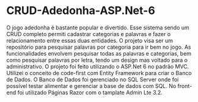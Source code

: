 # CRUD-Adedonha-ASP.Net-6
O jogo adedonha é bastante popular e divertido. Esse sistema sendo um CRUD completo permiti cadastrar categorias e palavras e fazer o relacionamento entre essas duas entidades. O projeto visa ser um repositório para pesquisar palavras por categoria para ir bem no jogo. As funcionalidades envolvem pesquisar todas as palavras e categorias, bem como pesquisar palavras por letra, tendo um design mas voltado para o administrativo. O projeto foi feito utilizando o
ASP.Net 6 no padrão MVC. Utilizei o conceito de code-first com Entity Framework para criar o Banco de Dados.
O Banco de Dados foi gerenciado no SQL Server onde foi possível testar alimentar e gerenciar a base de dados com SQL.
No front-end foi utilizado Páginas Razor com o tamplate Admin Lte 3.2.

